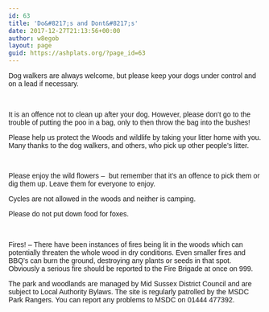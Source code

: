 ```yaml
---
id: 63
title: 'Do&#8217;s and Dont&#8217;s'
date: 2017-12-27T21:13:56+00:00
author: w8egob
layout: page
guid: https://ashplats.org/?page_id=63
---
```

<div class="entry-content">
  <p>
    <span style="font-family: helvetica, arial, sans-serif;">Dog walkers are always welcome, but please keep your dogs under control and on a lead if necessary.</span>
  </p>
  
  <p>
    &nbsp;
  </p>
  
  <p>
    <span style="font-family: helvetica, arial, sans-serif;">It is an offence not to clean up after your dog. However, please don’t go to the trouble of putting the poo in a bag, only to then throw the bag into the bushes!</span>
  </p>
  
  <p>
    <span style="font-family: helvetica, arial, sans-serif;">Please help us protect the Woods and wildlife by taking your litter home with you. Many thanks to the dog walkers, and others, who pick up other people’s litter.</span>
  </p>
  
  <p>
    <span style="font-family: helvetica, arial, sans-serif;"> </span>
  </p>
  
  <p>
    <span style="font-family: helvetica, arial, sans-serif;">Please enjoy the wild flowers –  but remember that it’s an offence to pick them or dig them up. Leave them for everyone to enjoy.</span>
  </p>
  
  <p>
    <span style="font-family: helvetica, arial, sans-serif;">Cycles are not allowed in the woods and neither is camping.</span>
  </p>
  
  <p>
    <span style="font-family: helvetica, arial, sans-serif;">Please do not put down food for foxes.</span>
  </p>
  
  <p>
    &nbsp;
  </p>
  
  <p>
    <span style="font-family: helvetica, arial, sans-serif;">Fires! – There have been instances of fires being lit in the woods which can potentially threaten the whole wood in dry conditions. Even smaller fires and BBQ’s can burn the ground, destroying any plants or seeds in that spot. Obviously a serious fire should be reported to the Fire Brigade at once on 999.</span>
  </p>
  
  <p>
    <span style="font-family: helvetica, arial, sans-serif;">The park and woodlands are managed by Mid Sussex District Council and are subject to Local Authority Bylaws. The site is regularly patrolled by the MSDC Park Rangers. You can report any problems to MSDC on 01444 477392.</span>
  </p>
</div>